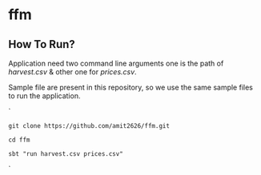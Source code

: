 # ffm

## How To Run?

Application need two command line arguments one is the path of *harvest.csv* & other one for *prices.csv*.

Sample file are present in this repository, so we use the same sample files to run the application.

  `
  
    git clone https://github.com/amit2626/ffm.git
    
    cd ffm
    
    sbt "run harvest.csv prices.csv"
  
  `
